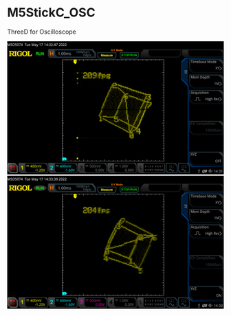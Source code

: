 # M5StickC_OSC
ThreeD for Oscilloscope

![w/o Z control](images/RigolDS14.png "w/o z")
![with Z control](images/RigolDS15.png "with z")